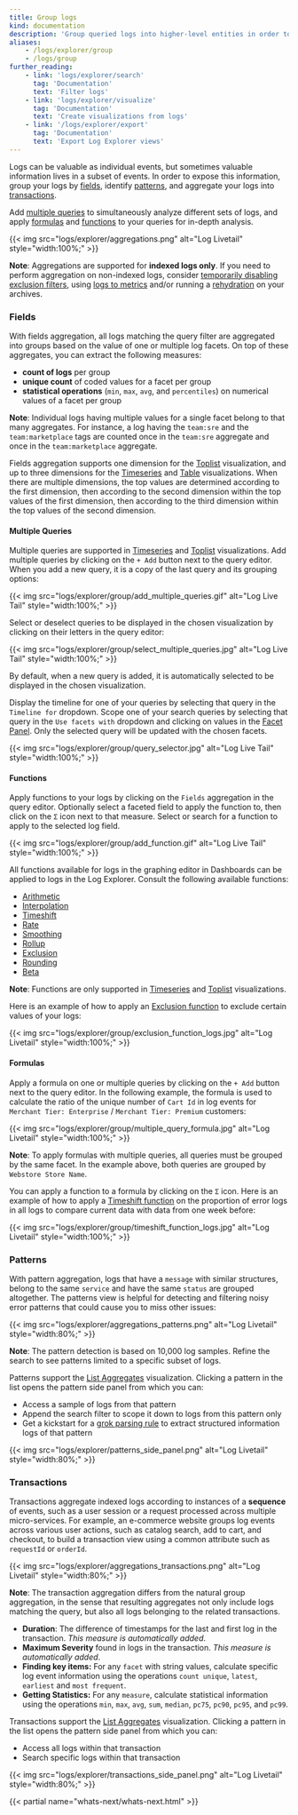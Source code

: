 ```yaml
---
title: Group logs
kind: documentation
description: 'Group queried logs into higher-level entities in order to derive or consolidate information.'
aliases:
    - /logs/explorer/group
    - /logs/group
further_reading:
    - link: 'logs/explorer/search'
      tag: 'Documentation'
      text: 'Filter logs'
    - link: 'logs/explorer/visualize'
      tag: 'Documentation'
      text: 'Create visualizations from logs'
    - link: '/logs/explorer/export'
      tag: 'Documentation'
      text: 'Export Log Explorer views'
---
```


Logs can be valuable as individual events, but sometimes valuable information lives in a subset of events. In order to expose this information, group your logs by [fields](#fields), identify [patterns](#patterns), and aggregate your logs into [transactions](#transactions).

Add [multiple queries](#multiple-queries) to simultaneously analyze different sets of logs, and apply [formulas](#formulas) and [functions](#functions) to your queries for in-depth analysis.

{{< img src="logs/explorer/aggregations.png" alt="Log Livetail" style="width:100%;" >}}

**Note**: Aggregations are supported for **indexed logs only**. If you need to perform aggregation on non-indexed logs, consider [temporarily disabling exclusion filters][1], using [logs to metrics][2] and/or running a [rehydration][3] on your archives.

### Fields

With fields aggregation, all logs matching the query filter are aggregated into groups based on the value of one or multiple log facets. On top of these aggregates, you can extract the following measures:

- **count of logs** per group
- **unique count** of coded values for a facet per group
- **statistical operations** (`min`, `max`, `avg`, and `percentiles`) on numerical values of a facet per group

**Note**: Individual logs having multiple values for a single facet belong to that many aggregates. For instance, a log having the `team:sre` and the `team:marketplace` tags are counted once in the `team:sre` aggregate and once in the `team:marketplace` aggregate.

Fields aggregation supports one dimension for the [Toplist](#toplist) visualization, and up to three dimensions for the [Timeseries](#timeseries) and [Table](#nested-tables) visualizations. When there are multiple dimensions, the top values are determined according to the first dimension, then according to the second dimension within the top values of the first dimension, then according to the third dimension within the top values of the second dimension.

#### Multiple Queries

Multiple queries are supported in [Timeseries](#timeseries) and [Toplist](#toplist) visualizations. Add multiple queries by clicking on the `+ Add` button next to the query editor. When you add a new query, it is a copy of the last query and its grouping options:

{{< img src="logs/explorer/group/add_multiple_queries.gif" alt="Log Live Tail" style="width:100%;" >}}

Select or deselect queries to be displayed in the chosen visualization by clicking on their letters in the query editor:

{{< img src="logs/explorer/group/select_multiple_queries.jpg" alt="Log Live Tail" style="width:100%;" >}}

By default, when a new query is added, it is automatically selected to be displayed in the chosen visualization.

Display the timeline for one of your queries by selecting that query in the `Timeline for` dropdown. Scope one of your search queries by selecting that query in the `Use facets with` dropdown and clicking on values in the [Facet Panel][4]. Only the selected query will be updated with the chosen facets.

{{< img src="logs/explorer/group/query_selector.jpg" alt="Log Live Tail" style="width:100%;" >}}

#### Functions

Apply functions to your logs by clicking on the `Fields` aggregation in the query editor. Optionally select a faceted field to apply the function to, then click on the `Σ` icon next to that measure. Select or search for a function to apply to the selected log field.

{{< img src="logs/explorer/group/add_function.gif" alt="Log Live Tail" style="width:100%;" >}}

All functions available for logs in the graphing editor in Dashboards can be applied to logs in the Log Explorer. Consult the following available functions:
- [Arithmetic][5]
- [Interpolation][6]
- [Timeshift][7]
- [Rate][8]
- [Smoothing][9]
- [Rollup][10]
- [Exclusion][11]
- [Rounding][12]
- [Beta][13]

**Note**: Functions are only supported in [Timeseries](#timeseries) and [Toplist](#toplist) visualizations.

Here is an example of how to apply an [Exclusion function][11] to exclude certain values of your logs:

{{< img src="logs/explorer/group/exclusion_function_logs.jpg" alt="Log Livetail" style="width:100%;" >}}

#### Formulas

Apply a formula on one or multiple queries by clicking on the `+ Add` button next to the query editor. In the following example, the formula is used to calculate the ratio of the unique number of `Cart Id` in log events for `Merchant Tier: Enterprise` / `Merchant Tier: Premium` customers:

{{< img src="logs/explorer/group/multiple_query_formula.jpg" alt="Log Livetail" style="width:100%;" >}}

**Note**: To apply formulas with multiple queries, all queries must be grouped by the same facet. In the example above, both queries are grouped by `Webstore Store Name`.

You can apply a function to a formula by clicking on the `Σ` icon. Here is an example of how to apply a [Timeshift function][7] on the proportion of error logs in all logs to compare current data with data from one week before:

{{< img src="logs/explorer/group/timeshift_function_logs.jpg" alt="Log Livetail" style="width:100%;" >}}

### Patterns

With pattern aggregation, logs that have a `message` with similar structures, belong to the same `service` and have the same `status` are grouped altogether. The patterns view is helpful for detecting and filtering noisy error patterns that could cause you to miss other issues:

{{< img src="logs/explorer/aggregations_patterns.png" alt="Log Livetail" style="width:80%;" >}}

**Note**: The pattern detection is based on 10,000 log samples. Refine the search to see patterns limited to a specific subset of logs.

Patterns support the [List Aggregates](#list-aggregates-of-logs) visualization. Clicking a pattern in the list opens the pattern side panel from which you can:

- Access a sample of logs from that pattern
- Append the search filter to scope it down to logs from this pattern only
- Get a kickstart for a [grok parsing rule][3] to extract structured information logs of that pattern

{{< img src="logs/explorer/patterns_side_panel.png" alt="Log Livetail" style="width:80%;" >}}

### Transactions

Transactions aggregate indexed logs according to instances of a **sequence** of events, such as a user session or a request processed across multiple micro-services. For example, an e-commerce website groups log events across various user actions, such as catalog search, add to cart, and checkout, to build a transaction view using a common attribute such as `requestId` or `orderId`.

{{< img src="logs/explorer/aggregations_transactions.png" alt="Log Livetail" style="width:80%;" >}}

**Note**: The transaction aggregation differs from the natural group aggregation, in the sense that resulting aggregates not only include logs matching the query, but also all logs belonging to the related transactions.

- **Duration**: The difference of timestamps for the last and first log in the transaction. _This measure is automatically added_.
- **Maximum Severity** found in logs in the transaction. _This measure is automatically added_.
- **Finding key items:** For any `facet` with string values, calculate specific log event information using the operations `count unique`, `latest`, `earliest` and `most frequent`.
- **Getting Statistics:** For any `measure`, calculate statistical information using the operations `min`, `max`, `avg`, `sum`, `median`, `pc75`, `pc90`, `pc95`, and `pc99`.

Transactions support the [List Aggregates](#list-aggregates-of-logs) visualization. Clicking a pattern in the list opens the pattern side panel from which you can:

- Access all logs within that transaction
- Search specific logs within that transaction

{{< img src="logs/explorer/transactions_side_panel.png" alt="Log Livetail" style="width:80%;" >}}

{{< partial name="whats-next/whats-next.html" >}}

[1]: /dashboards/guide/custom_time_frames
[2]: /logs/logs_to_metrics
[3]: /logs/log_configuration/processors/#grok-parser
[4]: /logs/explorer/facets/#facet-panel
[5]: /dashboards/functions/arithmetic
[6]: /dashboards/functions/interpolation
[7]: /dashboards/functions/timeshift
[8]: /dashboards/functions/rate
[9]: /dashboards/functions/smoothing
[10]: /dashboards/functions/rollup
[11]: /dashboards/functions/exclusion
[12]: /dashboards/functions/rounding
[13]: /dashboards/functions/beta
